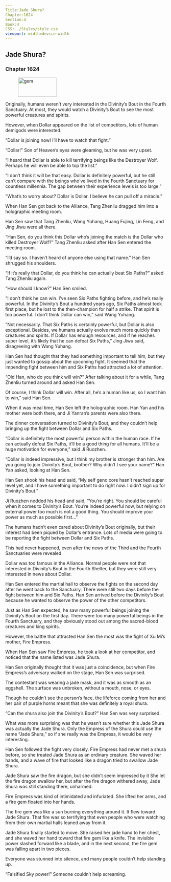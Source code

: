 ```yaml
---
Title:Jade Shura? 
Chapter:1624 
Section:4 
Book:4 
CSS:../Styles/style.css 
viewport: width=device-width
---
```

  
## Jade Shura?
### Chapter 1624
  
<figure>
	<img src="../Images/gem.gif" alt="gem" id="gem" width="120" height="60" />
</figure>
  

  
Originally, humans weren’t very interested in the Divinity’s Bout in the Fourth Sanctuary. At most, they would watch a Divinity’s Bout to see the most powerful creatures and spirits.

However, when Dollar appeared on the list of competitors, lots of human demigods were interested.

“Dollar is joining now! I’ll have to watch that fight.”

“Dollar!” Son of Heaven’s eyes were gleaming, but he was very upset.

“I heard that Dollar is able to kill terrifying beings like the Destroyer Wolf. Perhaps he will even be able to top the list.”

“I don’t think it will be that easy. Dollar is definitely powerful, but he still can’t compare with the beings who’ve lived in the Fourth Sanctuary for countless millennia. The gap between their experience levels is too large.”

“What’s to worry about? Dollar is Dollar. I believe he can pull off a miracle.”

When Han Sen got back to the Alliance, Tang Zhenliu dragged him into a holographic meeting room.

Han Sen saw that Tang Zhenliu, Wang Yuhang, Huang Fujing, Lin Feng, and Jing Jiwu were all there.

“Han Sen, do you think this Dollar who’s joining the match is the Dollar who killed Destroyer Wolf?” Tang Zhenliu asked after Han Sen entered the meeting room.

“I’d say so. I haven’t heard of anyone else using that name.” Han Sen shrugged his shoulders.

“If it’s really that Dollar, do you think he can actually beat Six Paths?” asked Tang Zhenliu again.

“How should I know?” Han Sen smiled.

“I don’t think he can win. I’ve seen Six Paths fighting before, and he’s really powerful. In the Divinity’s Bout a hundred years ago, Six Paths almost took first place, but he lost to the then-champion for half a strike. That spirit is too powerful. I don’t think Dollar can win,” said Wang Yuhang.

“Not necessarily. That Six Paths is certainly powerful, but Dollar is also exceptional. Besides, we humans actually evolve much more quickly than creatures and spirits. If Dollar has enough resources, and if he reaches super level, it’s likely that he can defeat Six Paths,” Jing Jiwu said, disagreeing with Wang Yuhang.

Han Sen had thought that they had something important to tell him, but they just wanted to gossip about the upcoming fight. It seemed that the impending fight between him and Six Paths had attracted a lot of attention.

“Old Han, who do you think will win?” After talking about it for a while, Tang Zhenliu turned around and asked Han Sen.

Of course, I think Dollar will win. After all, he’s a human like us, so I want him to win,” said Han Sen.

When it was meal time, Han Sen left the holographic room. Han Yan and his mother were both there, and Ji Yanran’s parents were also there.

The dinner conversation turned to Divinity’s Bout, and they couldn’t help bringing up the fight between Dollar and Six Paths.

“Dollar is definitely the most powerful person within the human race. If he can actually defeat Six Paths, it’ll be a good thing for all humans. It’ll be a huge motivation for everyone,” said Ji Ruozhen.

“Dollar is indeed impressive, but I think my brother is stronger than him. Are you going to join Divinity’s Bout, brother? Why didn’t I see your name?” Han Yan asked, looking at Han Sen.

Han Sen shook his head and said, “My self geno core hasn’t reached super level yet, and I have something important to do right now. I didn’t sign up for Divinity’s Bout.”

Ji Ruozhen nodded his head and said, “You’re right. You should be careful when it comes to Divinity’s Bout. You’re indeed powerful now, but relying on external power too much is not a good thing. You should improve your power as much as possible first…”

The humans hadn’t even cared about Divinity’s Bout originally, but their interest had been piqued by Dollar’s entrance. Lots of media were going to be reporting the fight between Dollar and Six Paths.

This had never happened, even after the news of the Third and the Fourth Sanctuaries were revealed.

Dollar was too famous in the Alliance. Normal people were not that interested in Divinity’s Bout in the Fourth Shelter, but they were still very interested in news about Dollar.

Han Sen entered the martial hall to observe the fights on the second day after he went back to the Sanctuary. There were still two days before the fight between him and Six Paths. Han Sen arrived before the Divinity’s Bout because he wanted to observe the power of the other competitors.

Just as Han Sen expected, he saw many powerful beings joining the Divinity’s Bout on the first day. There were too many powerful beings in the Fourth Sanctuary, and they obviously stood out among the sacred-blood creatures and king spirits.

However, the battle that attracted Han Sen the most was the fight of Xu Mi’s mother, Fire Empress.

When Han Sen saw Fire Empress, he took a look at her competitor, and noticed that the name listed was Jade Shura.

Han Sen originally thought that it was just a coincidence, but when Fire Empress’s adversary walked on the stage, Han Sen was surprised.

The contestant was wearing a jade mask, and it was as smooth as an eggshell. The surface was unbroken, without a mouth, nose, or eyes.

Though he couldn’t see the person’s face, the lifeforce coming from her and her pair of purple horns meant that she was definitely a royal shura.

“Can the shura also join the Divinity’s Bout?” Han Sen was very surprised.

What was more surprising was that he wasn’t sure whether this Jade Shura was actually the Jade Shura. Only the Empress of the Shura could use the name “Jade Shura,” so if she really was the Empress, it would be very interesting.

Han Sen followed the fight very closely. Fire Empress had never met a shura before, so she treated Jade Shura as an ordinary creature. She waved her hands, and a wave of fire that looked like a dragon tried to swallow Jade Shura.

Jade Shura saw the fire dragon, but she didn’t seem impressed by it She let the fire dragon swallow her, but after the fire dragon withered away, Jade Shura was still standing there, unharmed.

Fire Empress was kind of intimidated and infuriated. She lifted her arms, and a fire gem floated into her hands.

The fire gem was like a sun burning everything around it. It flew toward Jade Shura. That fire was so terrifying that even people who were watching from their own martial halls leaned away from it.

Jade Shura finally started to move. She raised her jade hand to her chest, and she waved her hand toward that fire gem like a knife. The invisible power slashed forward like a blade, and in the next second, the fire gem was falling apart in two pieces.

Everyone was stunned into silence, and many people couldn’t help standing up.

“Falsified Sky power!” Someone couldn’t help screaming.